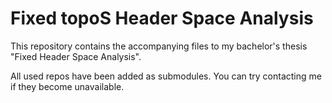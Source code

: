 # Fixed topoS Header Space Analysis

This repository contains the accompanying files to my bachelor's thesis "Fixed Header Space Analysis".

All used repos have been added as submodules. You can try contacting me if they become unavailable.

